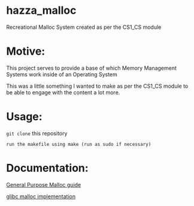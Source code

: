 # hazza_malloc
Recreational Malloc System created as per the CS1_CS module

# Motive:

This project serves to provide a base of which Memory Management Systems work inside of an Operating System

This was a little something I wanted to make as per the CS1_CS module to be able to engage with the content a lot more.

# Usage:

``git clone`` this repository

``run the makefile using make (run as sudo if necessary)``

# Documentation:

[General Purpose Malloc guide](https://en.wikibooks.org/wiki/C_Programming/stdlib.h/malloc)

[glibc malloc implementation](https://sourceware.org/glibc/wiki/MallocInternals)
